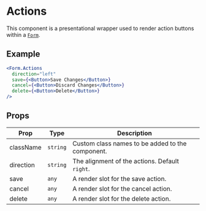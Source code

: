 # Actions

This component is a presentational wrapper used to render action buttons within a [`Form`](./Form.md).

## Example

```jsx
<Form.Actions
  direction="left"
  save={<Button>Save Changes</Button>}
  cancel={<Button>Discard Changes</Button>}
  delete={<Button>Delete</Button>}
/>
```

## Props

| Prop      | Type     | Description                                      |
| --------- | -------- | ------------------------------------------------ |
| className | `string` | Custom class names to be added to the component. |
| direction | `string` | The alignment of the actions. Default `right`.   |
| save      | `any`    | A render slot for the save action.               |
| cancel    | `any`    | A render slot for the cancel action.             |
| delete    | `any`    | A render slot for the delete action.             |
